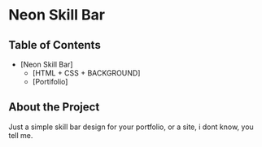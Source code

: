 # Neon Skill Bar

## Table of Contents
- [Neon Skill Bar]
  - [HTML + CSS + BACKGROUND]
  - [Portifolio]

## About the Project

Just a simple skill bar design for your portfolio, or a site, i dont know, you tell me.
